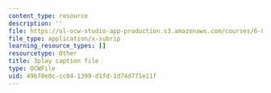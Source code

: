```yaml
---
content_type: resource
description: ''
file: https://ol-ocw-studio-app-production.s3.amazonaws.com/courses/6-890-algorithmic-lower-bounds-fun-with-hardness-proofs-fall-2014/49b70e0ccc041399d1fd1d74d771e11f_ogbjia9gp34.srt
file_type: application/x-subrip
learning_resource_types: []
resourcetype: Other
title: 3play caption file
type: OCWFile
uid: 49b70e0c-cc04-1399-d1fd-1d74d771e11f
---
```

